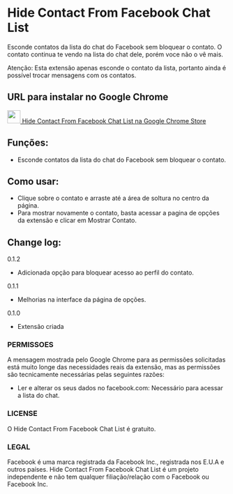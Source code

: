 # Hide Contact From Facebook Chat List
Esconde contatos da lista do chat do Facebook sem bloquear o contato.
O contato continua te vendo na lista do chat dele, porém voce não o vê mais.

Atenção: Esta extensão apenas esconde o contato da lista, portanto ainda é possível trocar mensagens com os contatos.

## URL para instalar no Google Chrome
[<img src="http://www.google.com/intl/pt-BR/chrome/assets/consumer/images/delorean/122010_webstore.jpg" height=30px />  Hide Contact From Facebook Chat List na Google Chrome Store](https://chrome.google.com/webstore/detail/hide-contact-from-faceboo/dldcnjjdfolnampaceecohfaolbefbhj)

## Funções:
- Esconde contatos da lista do chat do Facebook sem bloquear o contato.

## Como usar:
- Clique sobre o contato e arraste até a área de soltura no centro da página.
- Para mostrar novamente o contato, basta acessar a pagina de opções da extensão e clicar em Mostrar Contato.

## Change log:

0.1.2
- Adicionada opção para bloquear acesso ao perfil do contato.

0.1.1
- Melhorias na interface da página de opções.

0.1.0
- Extensão criada

### PERMISSOES
A mensagem mostrada pelo Google Chrome para as permissões solicitadas está muito longe das necessidades reais da extensão, mas as permissões são tecnicamente necessárias pelas seguintes razões:

- Ler e alterar os seus dados no facebook.com: Necessário para acessar a lista do chat.

### LICENSE
O Hide Contact From Facebook Chat List é gratuito.

### LEGAL
Facebook é uma marca registrada da Facebook Inc., registrada nos E.U.A e outros países. Hide Contact From Facebook Chat List é um projeto independente e não tem qualquer filiação/relação com o Facebook ou Facebook Inc.
